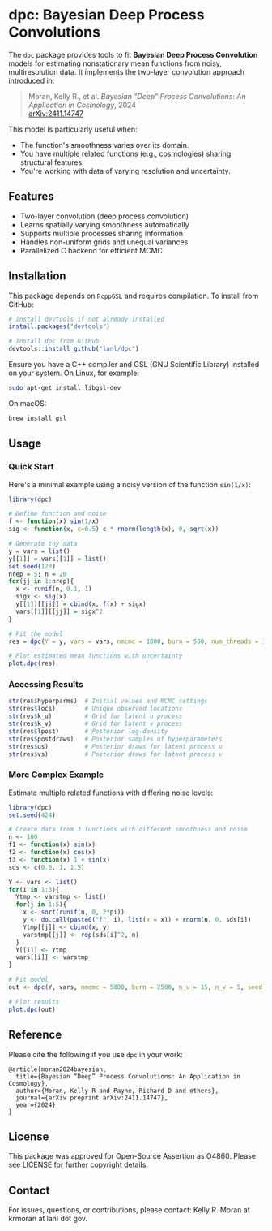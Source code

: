 # dpc: Bayesian Deep Process Convolutions

The `dpc` package provides tools to fit **Bayesian Deep Process Convolution** models for estimating nonstationary mean functions from noisy, multiresolution data. It implements the two-layer convolution approach introduced in:

> Moran, Kelly R., et al. *Bayesian “Deep” Process Convolutions: An Application in Cosmology*, 2024  
> [arXiv:2411.14747](https://arxiv.org/abs/2411.14747)

This model is particularly useful when:
- The function's smoothness varies over its domain.
- You have multiple related functions (e.g., cosmologies) sharing structural features.
- You're working with data of varying resolution and uncertainty.

## Features

- Two-layer convolution (deep process convolution)
- Learns spatially varying smoothness automatically
- Supports multiple processes sharing information
- Handles non-uniform grids and unequal variances
- Parallelized C backend for efficient MCMC

## Installation

This package depends on `RcppGSL` and requires compilation. To install from GitHub:

```r
# Install devtools if not already installed
install.packages("devtools")

# Install dpc from GitHub
devtools::install_github("lanl/dpc")
```

Ensure you have a C++ compiler and GSL (GNU Scientific Library) installed on your system. On Linux, for example:

```bash
sudo apt-get install libgsl-dev
```

On macOS:

```bash
brew install gsl
```

## Usage

### Quick Start

Here's a minimal example using a noisy version of the function `sin(1/x)`:

```r
library(dpc)

# Define function and noise
f <- function(x) sin(1/x)
sig <- function(x, c=0.5) c * rnorm(length(x), 0, sqrt(x))

# Generate toy data
y = vars = list()
y[[1]] = vars[[1]] = list()
set.seed(123)
nrep = 5; n = 20
for(jj in 1:nrep){
  x <- runif(n, 0.1, 1)
  sigx <- sig(x)
  y[[1]][[jj]] = cbind(x, f(x) + sigx)
  vars[[1]][[jj]] = sigx^2
}

# Fit the model
res = dpc(Y = y, vars = vars, nmcmc = 1000, burn = 500, num_threads = 1)

# Plot estimated mean functions with uncertainty
plot.dpc(res)
```

### Accessing Results

```r
str(res$hyperparms)  # Initial values and MCMC settings
str(res$locs)        # Unique observed locations
str(res$k_u)         # Grid for latent u process
str(res$k_v)         # Grid for latent v process
str(res$lpost)       # Posterior log-density
str(res$postdraws)   # Posterior samples of hyperparameters
str(res$us)          # Posterior draws for latent process u
str(res$vs)          # Posterior draws for latent process v
```

### More Complex Example

Estimate multiple related functions with differing noise levels:

```r
library(dpc)
set.seed(424)

# Create data from 3 functions with different smoothness and noise
n <- 100
f1 <- function(x) sin(x)
f2 <- function(x) cos(x)
f3 <- function(x) 1 + sin(x)
sds <- c(0.5, 1, 1.5)

Y <- vars <- list()
for(i in 1:3){
  Ytmp <- varstmp <- list()
  for(j in 1:5){
    x <- sort(runif(n, 0, 2*pi))
    y <- do.call(paste0("f", i), list(x = x)) + rnorm(n, 0, sds[i])
    Ytmp[[j]] <- cbind(x, y)
    varstmp[[j]] <- rep(sds[i]^2, n)
  }
  Y[[i]] <- Ytmp
  vars[[i]] <- varstmp
}

# Fit model
out <- dpc(Y, vars, nmcmc = 5000, burn = 2500, n_u = 15, n_v = 5, seed = 1, num_threads = 1, draw_u = TRUE)

# Plot results
plot.dpc(out)
```

## Reference

Please cite the following if you use `dpc` in your work:

```
@article{moran2024bayesian,
  title={Bayesian “Deep” Process Convolutions: An Application in Cosmology},
  author={Moran, Kelly R and Payne, Richard D and others},
  journal={arXiv preprint arXiv:2411.14747},
  year={2024}
}
```

## License

This package was approved for Open-Source Assertion as O4860. Please see LICENSE for further copyright details.

## Contact

For issues, questions, or contributions, please contact: Kelly R. Moran at krmoran at lanl dot gov.
